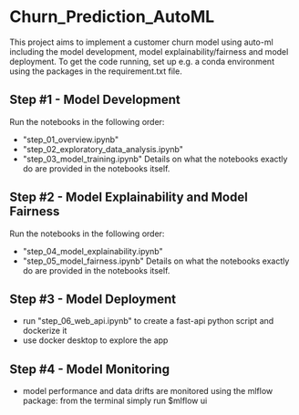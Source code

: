 # Churn_Prediction_AutoML
This project aims to implement a customer churn model using auto-ml including the model development, model explainability/fairness and model deployment. To get the code running, set up e.g. a conda environment using the packages in the requirement.txt file.
## Step #1 - Model Development
Run the notebooks in the following order:
- "step_01_overview.ipynb"
- "step_02_exploratory_data_analysis.ipynb"
- "step_03_model_training.ipynb"
Details on what the notebooks exactly do are provided in the notebooks itself.
## Step #2 - Model Explainability and Model Fairness
Run the notebooks in the following order:
- "step_04_model_explainability.ipynb"
- "step_05_model_fairness.ipynb"
Details on what the notebooks exactly do are provided in the notebooks itself.
## Step #3 - Model Deployment
- run "step_06_web_api.ipynb" to create a fast-api python script and dockerize it
- use docker desktop to explore the app
## Step #4 - Model Monitoring
- model performance and data drifts are monitored using the mlflow package: from the terminal simply run $mlflow ui 
 
